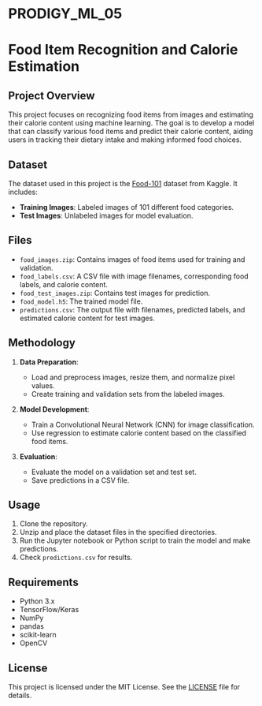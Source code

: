 # PRODIGY_ML_05
# Food Item Recognition and Calorie Estimation

## Project Overview

This project focuses on recognizing food items from images and estimating their calorie content using machine learning. The goal is to develop a model that can classify various food items and predict their calorie content, aiding users in tracking their dietary intake and making informed food choices.

## Dataset

The dataset used in this project is the [Food-101](https://www.kaggle.com/datasets/dansbecker/food-101) dataset from Kaggle. It includes:
- **Training Images**: Labeled images of 101 different food categories.
- **Test Images**: Unlabeled images for model evaluation.

## Files

- `food_images.zip`: Contains images of food items used for training and validation.
- `food_labels.csv`: A CSV file with image filenames, corresponding food labels, and calorie content.
- `food_test_images.zip`: Contains test images for prediction.
- `food_model.h5`: The trained model file.
- `predictions.csv`: The output file with filenames, predicted labels, and estimated calorie content for test images.

## Methodology

1. **Data Preparation**:
   - Load and preprocess images, resize them, and normalize pixel values.
   - Create training and validation sets from the labeled images.

2. **Model Development**:
   - Train a Convolutional Neural Network (CNN) for image classification.
   - Use regression to estimate calorie content based on the classified food items.

3. **Evaluation**:
   - Evaluate the model on a validation set and test set.
   - Save predictions in a CSV file.

## Usage

1. Clone the repository.
2. Unzip and place the dataset files in the specified directories.
3. Run the Jupyter notebook or Python script to train the model and make predictions.
4. Check `predictions.csv` for results.

## Requirements

- Python 3.x
- TensorFlow/Keras
- NumPy
- pandas
- scikit-learn
- OpenCV

## License

This project is licensed under the MIT License. See the [LICENSE](LICENSE) file for details.


